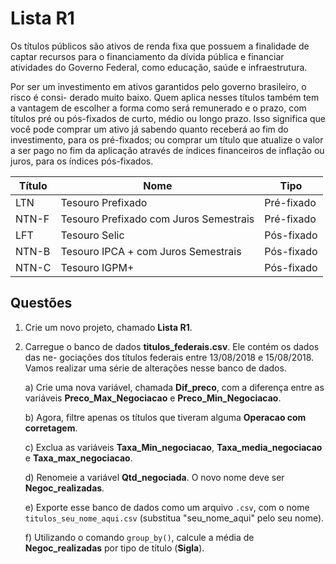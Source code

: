# Lista R1

Os títulos públicos são ativos de renda fixa que possuem a finalidade de captar recursos
para o financiamento da dívida pública e financiar atividades do Governo Federal, como
educação, saúde e infraestrutura.

Por ser um investimento em ativos garantidos pelo governo brasileiro, o risco é consi-
derado muito baixo. Quem aplica nesses títulos também tem a vantagem de escolher a
forma como será remunerado e o prazo, com títulos pré ou pós-fixados de curto, médio ou
longo prazo. Isso significa que você pode comprar um ativo já sabendo quanto receberá
ao fim do investimento, para os pré-fixados; ou comprar um título que atualize o valor a
ser pago no fim da aplicação através de índices financeiros de inflação ou juros, para os
índices pós-fixados.

| Título  | Nome | Tipo |
|----------|-------------------------|-------------|
| LTN      | Tesouro Prefixado       | Pré-fixado |
| NTN-F    | Tesouro Prefixado com Juros Semestrais | Pré-fixado |
| LFT      | Tesouro Selic           | Pós-fixado  |
| NTN-B    | Tesouro IPCA + com Juros Semestrais | Pós-fixado  |
| NTN-C    | Tesouro IGPM+          | Pós-fixado  |

## Questões

1. Crie um novo projeto, chamado **Lista R1**.

2. Carregue o banco de dados **titulos_federais.csv**. Ele contém os dados das ne-
gociações dos títulos federais entre 13/08/2018 e 15/08/2018. Vamos realizar uma
série de alterações nesse banco de dados.

   a) Crie uma nova variável, chamada **Dif_preco**, com a diferença entre as variáveis **Preco_Max_Negociacao** e **Preco_Min_Negociacao**.
   
   b) Agora, filtre apenas os títulos que tiveram alguma **Operacao com corretagem**.
   
   c) Exclua as variáveis **Taxa_Min_negociacao**, **Taxa_media_negociacao** e **Taxa_max_negociacao**.
   
   d) Renomeie a variável **Qtd_negociada**. O novo nome deve ser **Negoc_realizadas**.
   
   e) Exporte esse banco de dados como um arquivo `.csv`, com o nome `titulos_seu_nome_aqui.csv` (substitua "seu_nome_aqui" pelo seu nome).
   
   f) Utilizando o comando `group_by()`, calcule a média de **Negoc_realizadas** por tipo de título (**Sigla**).